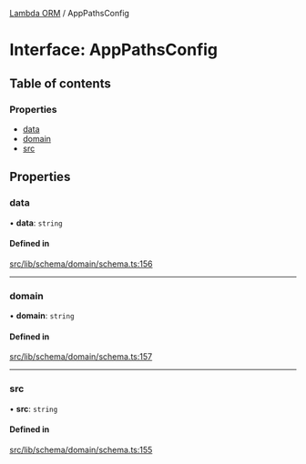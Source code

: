 [Lambda ORM](../README.md) / AppPathsConfig

# Interface: AppPathsConfig

## Table of contents

### Properties

- [data](AppPathsConfig.md#data)
- [domain](AppPathsConfig.md#domain)
- [src](AppPathsConfig.md#src)

## Properties

### data

• **data**: `string`

#### Defined in

[src/lib/schema/domain/schema.ts:156](https://github.com/lambda-orm/lambdaorm-base/blob/5c54d87/src/lib/schema/domain/schema.ts#L156)

___

### domain

• **domain**: `string`

#### Defined in

[src/lib/schema/domain/schema.ts:157](https://github.com/lambda-orm/lambdaorm-base/blob/5c54d87/src/lib/schema/domain/schema.ts#L157)

___

### src

• **src**: `string`

#### Defined in

[src/lib/schema/domain/schema.ts:155](https://github.com/lambda-orm/lambdaorm-base/blob/5c54d87/src/lib/schema/domain/schema.ts#L155)
